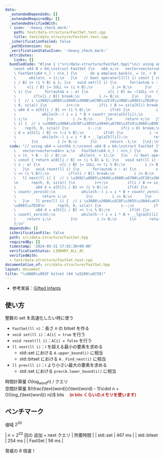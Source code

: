 ```yaml
---
data:
  _extendedDependsOn: []
  _extendedRequiredBy: []
  _extendedVerifiedWith:
  - icon: ':heavy_check_mark:'
    path: test/data-structure/FastSet.test.cpp
    title: test/data-structure/FastSet.test.cpp
  _isVerificationFailed: false
  _pathExtension: hpp
  _verificationStatusIcon: ':heavy_check_mark:'
  attributes:
    links: []
  bundledCode: "#line 1 \"src/data-structure/FastSet.hpp\"\n// using u64 = uint64_t;\n\
    const u64 B = 64;\nstruct FastSet {\n   u64 n;\n   vector<vector<u64>> a;\n  \
    \ FastSet(u64 n_) : n(n_) {\n      do a.emplace_back(n_ = (n_ + B - 1) / B);\n\
    \      while(n_ > 1);\n   }\n   // bool operator[](ll i) const { return a[0][i\
    \ / B] >> (i % B) & 1; }\n   void set(ll i) {\n      for(auto& v : a) {\n    \
    \     v[i / B] |= 1ULL << (i % B);\n         i /= B;\n      }\n   }\n   void reset(ll\
    \ i) {\n      for(auto& v : a) {\n         v[i / B] &= ~(1ULL << (i % B));\n \
    \        if(v[i / B]) break;\n         i /= B;\n      }\n   }\n   ll next(ll i)\
    \ {  // i \u3092\u8D85\u3048\u308B\u6700\u2F29\u306E\u8981\u7D20\n      rep(h,\
    \ 0, sz(a)) {\n         i++;\n         if(i / B >= sz(a[h])) break;\n        \
    \ u64 d = a[h][i / B] >> (i % B);\n         if(d) {\n            i += countr_zero(d);\n\
    \            while(h--) i = i * B + countr_zero(a[h][i]);\n            return\
    \ i;\n         }\n         i /= B;\n      }\n      return n;\n   }\n   ll prev(ll\
    \ i) {  // i \u3088\u308A\u5C0F\u3055\u3044\u6700\u2F24\u306E\u8981\u7D20\n  \
    \    rep(h, 0, sz(a)) {\n         i--;\n         if(i < 0) break;\n         u64\
    \ d = a[h][i / B] << (~i % B);\n         if(d) {\n            i -= countl_zero(d);\n\
    \            while(h--) i = i * B + __lg(a[h][i]);\n            return i;\n  \
    \       }\n         i /= B;\n      }\n      return -1;\n   }\n};\n"
  code: "// using u64 = uint64_t;\nconst u64 B = 64;\nstruct FastSet {\n   u64 n;\n\
    \   vector<vector<u64>> a;\n   FastSet(u64 n_) : n(n_) {\n      do a.emplace_back(n_\
    \ = (n_ + B - 1) / B);\n      while(n_ > 1);\n   }\n   // bool operator[](ll i)\
    \ const { return a[0][i / B] >> (i % B) & 1; }\n   void set(ll i) {\n      for(auto&\
    \ v : a) {\n         v[i / B] |= 1ULL << (i % B);\n         i /= B;\n      }\n\
    \   }\n   void reset(ll i) {\n      for(auto& v : a) {\n         v[i / B] &= ~(1ULL\
    \ << (i % B));\n         if(v[i / B]) break;\n         i /= B;\n      }\n   }\n\
    \   ll next(ll i) {  // i \u3092\u8D85\u3048\u308B\u6700\u2F29\u306E\u8981\u7D20\
    \n      rep(h, 0, sz(a)) {\n         i++;\n         if(i / B >= sz(a[h])) break;\n\
    \         u64 d = a[h][i / B] >> (i % B);\n         if(d) {\n            i +=\
    \ countr_zero(d);\n            while(h--) i = i * B + countr_zero(a[h][i]);\n\
    \            return i;\n         }\n         i /= B;\n      }\n      return n;\n\
    \   }\n   ll prev(ll i) {  // i \u3088\u308A\u5C0F\u3055\u3044\u6700\u2F24\u306E\
    \u8981\u7D20\n      rep(h, 0, sz(a)) {\n         i--;\n         if(i < 0) break;\n\
    \         u64 d = a[h][i / B] << (~i % B);\n         if(d) {\n            i -=\
    \ countl_zero(d);\n            while(h--) i = i * B + __lg(a[h][i]);\n       \
    \     return i;\n         }\n         i /= B;\n      }\n      return -1;\n   }\n\
    };\n"
  dependsOn: []
  isVerificationFile: false
  path: src/data-structure/FastSet.hpp
  requiredBy: []
  timestamp: '2024-05-31 17:02:38+09:00'
  verificationStatus: LIBRARY_ALL_AC
  verifiedWith:
  - test/data-structure/FastSet.test.cpp
documentation_of: src/data-structure/FastSet.hpp
layout: document
title: "\u9AD8\u901F bitset (64 \u5206\u6728)"
---
```


- 参考実装：[Gifted Infants](https://yosupo.hatenablog.com/entry/2019/07/02/122433)

## 使い方

整数の set を高速化したい時に使う

- `FastSet(ll n)`：長さ $n$ の bitset を作る
- `void set(ll i)`：`A[i] = true` を行う
- `void reset(ll i)`：`A[i] = false` を行う
- `ll next(ll i)`：$i$ を超える最小の要素を求める
    - std::set における `A.upper_bound(i)` に相当
    - std::bitset における `A._Find_next(i)` に相当
- `ll prev(ll i)`：$i$ より小さい最大の要素を求める
    - std::set における `prev(A.lower_bound(i))` に相当

時間計算量 $O(\log_{\text{word}} n)$ / クエリ  
空間計算量 $(\frac{\text{word}}{\text{word} - 1}\cdot n + O(\log_{\text{word}} n))$ bits　<span style="color:firebrick;font-weight:600;"> ($\boldsymbol{n}$ bits くらいのメモリを使います) </span>

## ベンチマーク

値域 $2^{30}$

| $n = 2^{20}$ 回の 追加 + next クエリ | 所要時間 |
| std::set | 467 ms |
| std::bitset | 254 ms |
| FastSet | 56 ms |

脅威の 8 倍速！
